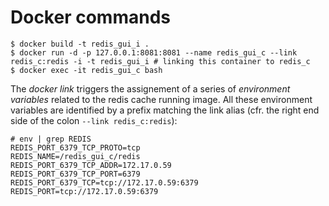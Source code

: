 # Docker commands

```
$ docker build -t redis_gui_i .
$ docker run -d -p 127.0.0.1:8081:8081 --name redis_gui_c --link redis_c:redis -i -t redis_gui_i # linking this container to redis_c
$ docker exec -it redis_gui_c bash
```

The _docker link_ triggers the assignement of a series of _environment variables_ related to the redis cache running image. All these environment variables are identified by a prefix matching the link alias (cfr. the right end side of the colon `--link redis_c:redis`):
```
# env | grep REDIS
REDIS_PORT_6379_TCP_PROTO=tcp
REDIS_NAME=/redis_gui_c/redis
REDIS_PORT_6379_TCP_ADDR=172.17.0.59
REDIS_PORT_6379_TCP_PORT=6379
REDIS_PORT_6379_TCP=tcp://172.17.0.59:6379
REDIS_PORT=tcp://172.17.0.59:6379
```